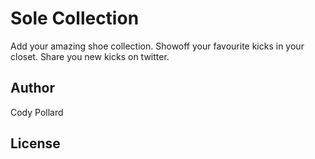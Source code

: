 # Sole Collection
Add your amazing shoe collection. Showoff your favourite kicks in your closet. Share you new kicks on twitter.

## Author
Cody Pollard
## License
